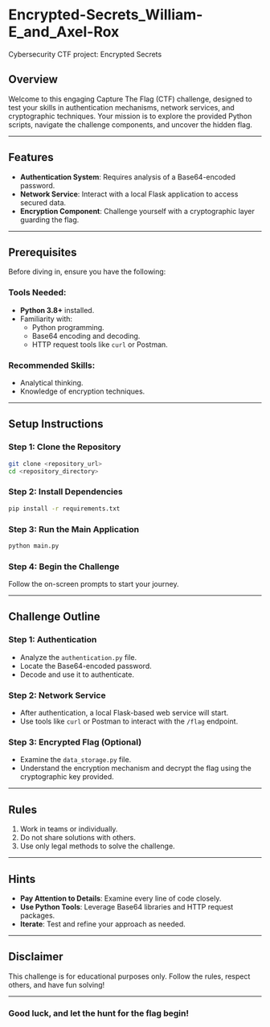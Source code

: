 # Encrypted-Secrets_William-E_and_Axel-Rox
Cybersecurity CTF project: Encrypted Secrets

## Overview
Welcome to this engaging Capture The Flag (CTF) challenge, designed to test your skills in authentication mechanisms, network services, and cryptographic techniques. Your mission is to explore the provided Python scripts, navigate the challenge components, and uncover the hidden flag.

---

## Features
- **Authentication System**: Requires analysis of a Base64-encoded password.
- **Network Service**: Interact with a local Flask application to access secured data.
- **Encryption Component**: Challenge yourself with a cryptographic layer guarding the flag.

---

## Prerequisites
Before diving in, ensure you have the following:

### Tools Needed:
- **Python 3.8+** installed.
- Familiarity with:
  - Python programming.
  - Base64 encoding and decoding.
  - HTTP request tools like `curl` or Postman.

### Recommended Skills:
- Analytical thinking.
- Knowledge of encryption techniques.

---

## Setup Instructions
### Step 1: Clone the Repository
```bash
git clone <repository_url>
cd <repository_directory>
```

### Step 2: Install Dependencies
```bash
pip install -r requirements.txt
```

### Step 3: Run the Main Application
```bash
python main.py
```

### Step 4: Begin the Challenge
Follow the on-screen prompts to start your journey.

---

## Challenge Outline
### Step 1: Authentication
- Analyze the `authentication.py` file.
- Locate the Base64-encoded password.
- Decode and use it to authenticate.

### Step 2: Network Service
- After authentication, a local Flask-based web service will start.
- Use tools like `curl` or Postman to interact with the `/flag` endpoint.

### Step 3: Encrypted Flag (Optional)
- Examine the `data_storage.py` file.
- Understand the encryption mechanism and decrypt the flag using the cryptographic key provided.

---

## Rules
1. Work in teams or individually.
2. Do not share solutions with others.
3. Use only legal methods to solve the challenge.

---

## Hints
- **Pay Attention to Details**: Examine every line of code closely.
- **Use Python Tools**: Leverage Base64 libraries and HTTP request packages.
- **Iterate**: Test and refine your approach as needed.

---

## Disclaimer
This challenge is for educational purposes only. Follow the rules, respect others, and have fun solving!

---

### Good luck, and let the hunt for the flag begin!


